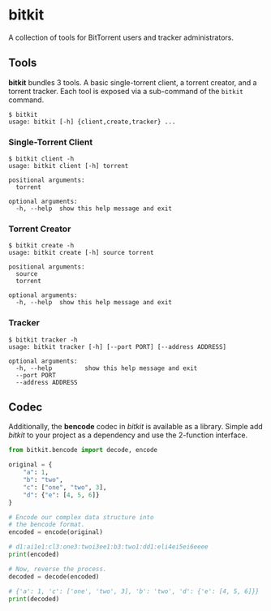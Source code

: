 # bitkit

A collection of tools for BitTorrent users and tracker administrators.

## Tools

**bitkit** bundles 3 tools. A basic single-torrent client, a torrent creator, and a torrent tracker. Each tool is exposed via a sub-command of the ```bitkit``` command.

```
$ bitkit
usage: bitkit [-h] {client,create,tracker} ...
```

### Single-Torrent Client

```
$ bitkit client -h
usage: bitkit client [-h] torrent

positional arguments:
  torrent

optional arguments:
  -h, --help  show this help message and exit
```

### Torrent Creator

```
$ bitkit create -h
usage: bitkit create [-h] source torrent

positional arguments:
  source
  torrent

optional arguments:
  -h, --help  show this help message and exit
```

### Tracker

```
$ bitkit tracker -h
usage: bitkit tracker [-h] [--port PORT] [--address ADDRESS]

optional arguments:
  -h, --help         show this help message and exit
  --port PORT
  --address ADDRESS
```

## Codec

Additionally, the **bencode** codec in *bitkit* is available as a library. Simple add *bitkit* to your project as a dependency and use the 2-function interface.

```python
from bitkit.bencode import decode, encode

original = {
    "a": 1,
    "b": "two",
    "c": ["one", "two", 3],
    "d": {"e": [4, 5, 6]}
}

# Encode our complex data structure into
# the bencode format.
encoded = encode(original)

# d1:ai1e1:cl3:one3:twoi3ee1:b3:two1:dd1:eli4ei5ei6eeee
print(encoded)

# Now, reverse the process.
decoded = decode(encoded)

# {'a': 1, 'c': ['one', 'two', 3], 'b': 'two', 'd': {'e': [4, 5, 6]}}
print(decoded)
```
